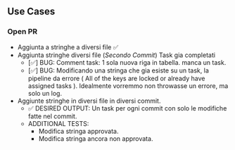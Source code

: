 ## Use Cases

### Open PR

- Aggiunta a stringhe a diversi file ✅
- Aggiunta stringhe diversi file (_Secondo Commit_) Task gia completati
  - [✅] BUG: Comment task: 1 sola nuova riga in tabella. manca un task.
  - [✅] BUG: Modificando una stringa che gia esiste su un task, la pipeline da errore ( All of the keys are locked or already have assigned tasks ). Idealmente vorremmo non throwasse un errore, ma solo un log.
- Aggiunte stringhe in diversi file in diversi commit.
  - ✅ DESIRED OUTPUT: Un task per ogni commit con solo le modifiche fatte nel commit.
  - ADDITIONAL TESTS:
    - Modifica stringa approvata.
    - Modifica stringa ancora non approvata.
